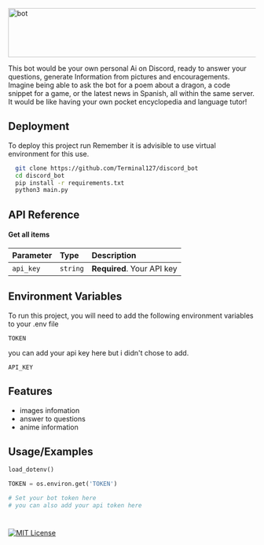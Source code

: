 <img src="https://github.com/Terminal127/discord_bot/blob/main/img/logo-no-background.png" alt=bot width=900 height=100>

This bot would be your own personal Ai on Discord, ready to answer your questions, generate Information from pictures and encouragements. Imagine being able to ask the bot for a poem about a dragon, a code snippet for a game, or the latest news in Spanish, all within the same server. It would be like having your own pocket encyclopedia and language tutor!


## Deployment

To deploy this project run
Remember it is advisible to use virtual environment for this use.

```bash
  git clone https://github.com/Terminal127/discord_bot
  cd discord_bot
  pip install -r requirements.txt
  python3 main.py
```


## API Reference

#### Get all items

| Parameter | Type     | Description                |
| :-------- | :------- | :------------------------- |
| `api_key` | `string` | **Required**. Your API key |



## Environment Variables

To run this project, you will need to add the following environment variables to your .env file

`TOKEN`

you can add your api key here but i didn't chose to add.

`API_KEY`


## Features

- images infomation
- answer to questions
- anime information


## Usage/Examples

```python
load_dotenv()

TOKEN = os.environ.get('TOKEN') 

# Set your bot token here
# you can also add your api token here
```


#
[![MIT License](https://img.shields.io/badge/License-MIT-green.svg)](https://choosealicense.com/licenses/mit/)

